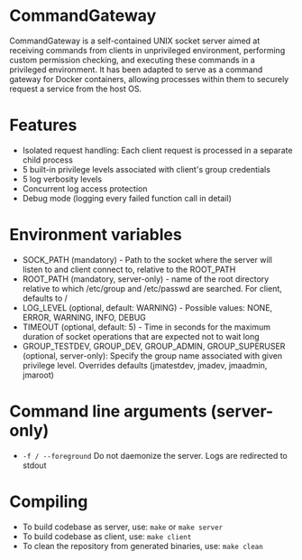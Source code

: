 # CommandGateway
CommandGateway is a self-contained UNIX socket server aimed at receiving commands from clients in unprivileged environment, performing custom permission checking, and executing these commands in a privileged environment.
It has been adapted to serve as a command gateway for Docker containers, allowing processes within them to securely request a service from the host OS.
# Features
 - Isolated request handling: Each client request is processed in a separate child process
 - 5 built-in privilege levels associated with client's group credentials
 - 5 log verbosity levels
 - Concurrent log access protection
 - Debug mode (logging every failed function call in detail)
# Environment variables
 - SOCK_PATH (mandatory) - Path to the socket where the server will listen to and client connect to, relative to the ROOT_PATH
 - ROOT_PATH (mandatory, server-only) - name of the root directory relative to which /etc/group and /etc/passwd are searched. For client, defaults to /
 - LOG_LEVEL (optional, default: WARNING) - Possible values: NONE, ERROR, WARNING, INFO, DEBUG
 - TIMEOUT (optional, default: 5) - Time in seconds for the maximum duration of socket operations that are expected not to wait long
 - GROUP_TESTDEV, GROUP_DEV, GROUP_ADMIN, GROUP_SUPERUSER (optional, server-only): Specify the group name associated with given privilege level. Overrides defaults (jmatestdev, jmadev, jmaadmin, jmaroot)
# Command line arguments (server-only)
 - `-f / --foreground` Do not daemonize the server. Logs are redirected to stdout
# Compiling
 - To build codebase as server, use:
`make` or `make server`
 - To build codebase as client, use:
`make client`
 - To clean the repository from generated binaries, use:
`make clean`
